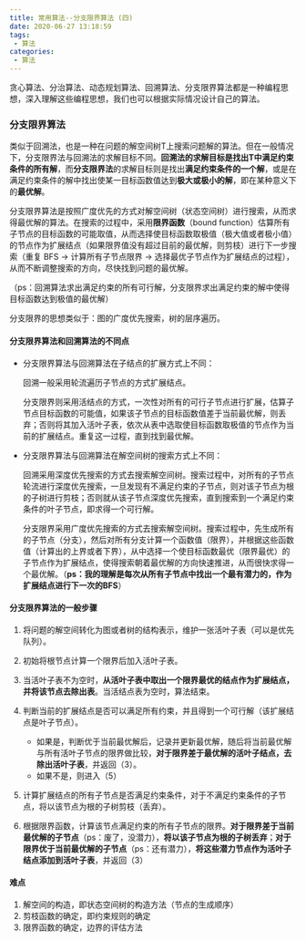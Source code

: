 ```yaml
---
title: 常用算法--分支限界算法 (四)
date: 2020-06-27 13:18:59
tags:
 - 算法
categories:
 - 算法
---
```


贪心算法、分治算法、动态规划算法、回溯算法、分支限界算法都是一种编程思想，深入理解这些编程思想，我们也可以根据实际情况设计自己的算法。

<!--more-->

### 分支限界算法

类似于回溯法，也是一种在问题的解空间树T上搜索问题解的算法。但在一般情况下，分支限界法与回溯法的求解目标不同。**回溯法的求解目标是找出T中满足约束条件的所有解**，而**分支限界法**的求解目标则是找出**满足约束条件的一个解**，或是在满足约束条件的解中找出使某一目标函数值达到**极大或极小的解**，即在某种意义下的**最优解**。

分支限界算法是按照广度优先的方式对解空间树（状态空间树）进行搜索，从而求得最优解的算法。在搜索的过程中，采用**限界函数**（bound function）估算所有子节点的目标函数的可能取值，从而选择使目标函数取极值（极大值或者极小值）的节点作为扩展结点（如果限界值没有超过目前的最优解，则剪枝）进行下一步搜索（重复 BFS -> 计算所有子节点限界 -> 选择最优子节点作为扩展结点的过程），从而不断调整搜索的方向，尽快找到问题的最优解。

（ps：回溯算法求出满足约束的所有可行解，分支限界求出满足约束的解中使得目标函数达到极值的最优解）

分支限界的思想类似于：图的广度优先搜索，树的层序遍历。

#### 分支限界算法和回溯算法的不同点

- 分支限界算法与回溯算法在子结点的扩展方式上不同：

  回溯一般采用轮流遍历子节点的方式扩展结点。

  分支限界则采用活结点的方式，一次性对所有的可行子节点进行扩展，估算子节点目标函数的可能值，如果该子节点的目标函数值差于当前最优解，则丢弃；否则将其加入活叶子表，依次从表中选取使目标函数取极值的节点作为当前的扩展结点。重复这一过程，直到找到最优解。

- 分支限界算法与回溯算法在解空间树的搜索方式上不同：

  回溯采用深度优先搜索的方式去搜索解空间树。搜索过程中，对所有的子节点轮流进行深度优先搜索，一旦发现有不满足约束的子节点，则对该子节点为根的子树进行剪枝；否则就从该子节点深度优先搜索，直到搜索到一个满足约束条件的叶子节点，即求得一个可行解。

  分支限界采用广度优先搜索的方式去搜索解空间树。搜索过程中，先生成所有的子节点（分支），然后对所有分支计算一个函数值（限界），并根据这些函数值（计算出的上界或者下界），从中选择一个使目标函数最优（限界最优）的子节点作为扩展结点，使得搜索朝着最优解的方向快速推进，从而很快求得一个最优解。（**ps：我的理解是每次从所有子节点中找出一个最有潜力的，作为扩展结点进行下一次的BFS**）

#### 分支限界算法的一般步骤

1. 将问题的解空间转化为图或者树的结构表示，维护一张活叶子表（可以是优先队列）。
2. 初始将根节点计算一个限界后加入活叶子表。
3. 当活叶子表不为空时，**从活叶子表中取出一个限界最优的结点作为扩展结点，并将该节点去除出表**。当活结点表为空时，算法结束。
4. 判断当前的扩展结点是否可以满足所有约束，并且得到一个可行解（该扩展结点是叶子节点）。
   - 如果是，判断优于当前最优解后，记录并更新最优解，随后将当前最优解与所有活叶子节点的限界做比较，**对于限界差于最优解的活叶子结点，去除出活叶子表**，并返回（3）。
   - 如果不是，则进入（5）

5. 计算扩展结点的所有子节点是否满足约束条件，对于不满足约束条件的子节点，将以该节点为根的子树剪枝（丢弃）。
6. 根据限界函数，计算该节点满足约束的所有子节点的限界。**对于限界差于当前最优解的子节点**（ps：废了，没潜力），**将以该子节点为根的子树丢弃**；**对于限界优于当前最优解的子节点**（ps：还有潜力），**将这些潜力节点作为活叶子结点添加到活叶子表**，并返回（3）

#### 难点

1. 解空间的构造，即状态空间树的构造方法（节点的生成顺序）
2. 剪枝函数的确定，即约束规则的确定
3. 限界函数的确定，边界的评估方法

